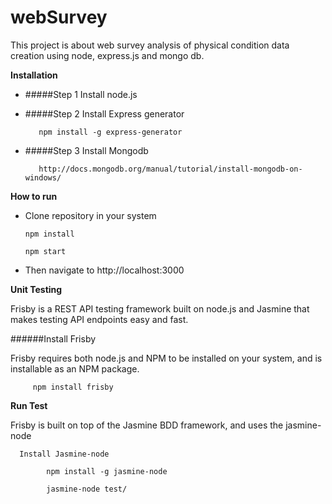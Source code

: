 # webSurvey
   This project is about web survey analysis of physical condition data creation using node, express.js and mongo db.
  
   **Installation**
  
   * #####Step 1 Install node.js
   
   * #####Step 2 Install Express generator
      
            npm install -g express-generator
         
   * #####Step 3 Install Mongodb
     
            http://docs.mongodb.org/manual/tutorial/install-mongodb-on-windows/
        

  **How to run**      
    
   - Clone repository in your system
    
         npm install
    
         npm start
  
   - Then navigate to http://localhost:3000
    
  
   **Unit Testing**
  
   Frisby is a REST API testing framework built on node.js and Jasmine that makes testing API endpoints easy and fast.
   
   ######Install Frisby
   
   Frisby requires both node.js and NPM to be installed on your system, and is installable as an NPM package. 
      
         npm install frisby
    
   **Run Test**
    
   Frisby is built on top of the Jasmine BDD framework, and uses the jasmine-node
      
      Install Jasmine-node
      
            npm install -g jasmine-node
      
            jasmine-node test/
      
 
     

  
    



